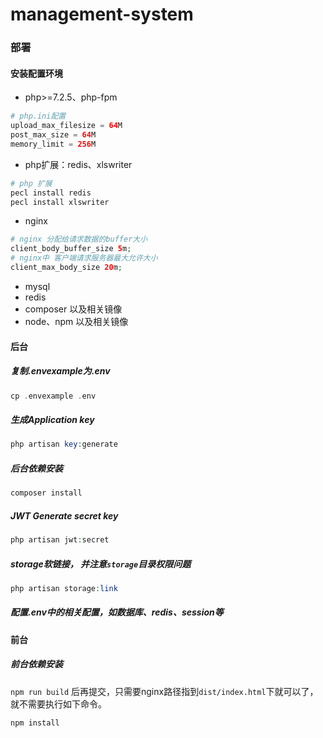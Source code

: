 # management-system

### 部署

#### 安装配置环境
* php>=7.2.5、php-fpm
```php
# php.ini配置
upload_max_filesize = 64M
post_max_size = 64M
memory_limit = 256M
```
* php扩展：redis、xlswriter 
```php
# php 扩展
pecl install redis
pecl install xlswriter
```
* nginx
```php
# nginx 分配给请求数据的buffer大小
client_body_buffer_size 5m;
# nginx中 客户端请求服务器最大允许大小
client_max_body_size 20m;
```
* mysql
* redis
* composer 以及相关镜像
* node、npm 以及相关镜像

#### 后台

##### 复制.envexample为.env
```php
cp .envexample .env
```

##### 生成Application key
```php
php artisan key:generate
```

##### 后台依赖安装
```php
composer install
```

##### JWT Generate secret key
```php
php artisan jwt:secret
```

##### storage软链接， 并注意`storage`目录权限问题
```php
php artisan storage:link
```

##### 配置.env中的相关配置，如数据库、redis、session等


#### 前台

##### 前台依赖安装
`npm run build` 后再提交，只需要nginx路径指到`dist/index.html`下就可以了，就不需要执行如下命令。
```php
npm install
```

